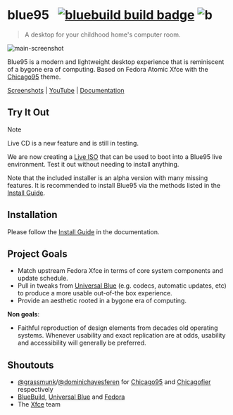 # blue95 &nbsp; [![bluebuild build badge](https://github.com/ledif/blue95/actions/workflows/build.yml/badge.svg)](https://github.com/ledif/blue95/actions/workflows/build.yml) ![b](https://img.shields.io/badge/dynamic/json?url=https%3A%2F%2Fgithub.com%2Fipitio%2Fbackage%2Fraw%2Findex%2Fwinblues%2Fblue95%2Fblue95.json&query=%24.downloads&label=total%20pulls)

> A desktop for your childhood home's computer room.

![main-screenshot](https://blue95.neocities.org/screenshot-winamp.png)

Blue95 is a modern and lightweight desktop experience that is reminiscent of a bygone era of computing.
Based on Fedora Atomic Xfce with the [Chicago95](https://github.com/grassmunk/Chicago95) theme.

[Screenshots](./SCREENSHOTS.md) | [YouTube](https://www.youtube.com/watch?v=AFS0PiBUObA) | [Documentation](https://blues.win/95/docs) 


## Try It Out

> [!NOTE]  
> Live CD is a new feature and is still in testing.

We are now creating a [Live ISO](https://pub-969fbc86b5f24e4d81c6d022e8fd8dde.r2.dev/blue95-live-latest.iso) that can be used to boot into a Blue95 live environment. Test it out without needing to install anything.

Note that the included installer is an alpha version with many missing features. It is recommended to install Blue95 via the methods listed in the [Install Guide](https://blues.win/95/docs/install).

## Installation

Please follow the [Install Guide](https://blues.win/95/docs/install) in the documentation.

## Project Goals

- Match upstream Fedora Xfce in terms of core system components and update schedule.
- Pull in tweaks from [Universal Blue](https://github.com/ublue-os) (e.g. codecs, automatic updates, etc) to produce a more usable out-of-the box experience.
- Provide an aesthetic rooted in a bygone era of computing.

**Non goals**:
- Faithful reproduction of design elements from decades old operating systems. Whenever usability and exact replication are at odds, usability and accessibility will generally be preferred.


## Shoutouts
- [@grassmunk](https://github.com/grassmunk)/[@dominichayesferen](https://github.com/dominichayesferen) for [Chicago95](https://github.com/grassmunk/Chicago95) and [Chicagofier](https://github.com/dominichayesferen/Chicagofier) respectively
- [BlueBuild](https://github.com/blue-build), [Universal Blue](https://github.com/ublue-os) and [Fedora](https://fedoraproject.org)
- The [Xfce](https://www.xfce.org/) team
 
